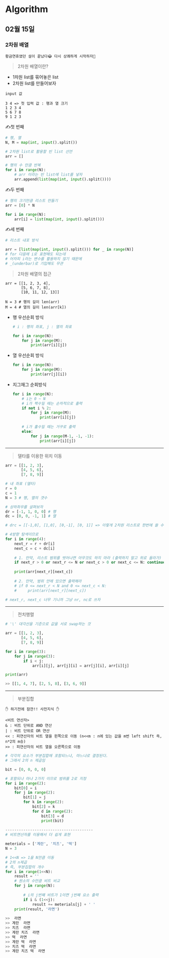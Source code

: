 # Algorithm

## 02월 15일

### 2차원 배열

`황금연휴였던 설이 끝났다😂 다시 상쾌하게 시작하자💪`

> 2차원 배열이란?

- 1차원  list를 묶어놓은 list
- 2차원 list를 만들어보자

```
input 값

3 4 => 첫 입력 값 : 행과 열 크기
1 2 3 4
5 6 7 8
9 1 2 3
```



✍첫 번째

```python
# 행, 열
N, M = map(int, input().split())

# 2차원 list로 활용할 빈 list 선언
arr = []

# 행의 수 만큼 반복
for i in range(N):
    # arr 이라는 빈 list에 list를 넣자
    arr.append(list(map(int, input().split())))
```

✍두 번째

```python
# 행의 크기만큼 리스트 만들기
arr = [0] * N

for i in range(N):
    arr[i] = list(map(int, input().split()))
```

✍세 번째

```python
# 리스트 내포 방식

arr = [list(map(int, input().split())) for _ in range(N)]
# for 다음에 i로 표현해도 되는데
# 어차피 i라는 변수를 활용하지 않기 때문에
# _(underbar)로 기입해도 무관
```



> 2차원 배열의 접근

```
arr = [[1, 2, 3, 4],
       [5, 6, 7, 8],
       [10, 11, 12, 13]]

N = 3 # 행의 길이 len(arr)
M = 4 # 열의 길이 len(arr[k])
```



- 행 우선순회 방식

  ```python
  # i : 행의 좌표, j : 열의 좌표
  
  for i in range(N):
      for j in range(M):
          print(arr[i][j])
  ```

- 열 우선순회 방식

  ```python
  for i in range(N):
      for j in range(M):
          print(arr[j][i])
  ```

- 지그재그 순회방식

  ```python
  for i in range(N):
      # i는 0 ~ N
      # i가 짝수일 때는 순차적으로 출력
      if not i % 2:
          for j in range(M):
              print(arr[i][j])
              
      # i가 홀수일 때는 거꾸로 출력
      else:
          for j in range(M-1, -1, -1):
              print(arr[i][j])
  ```



---------------------------------------



> 델타를 이용한 위치 이동

```python
arr = [[1, 2, 3],
       [4, 5, 6],
       [7, 8, 9]]

# 내 좌표 (델타)
r = 0
c = 1
N = 3 # 행, 열의 갯수

# 상하좌우를 살펴보자
dr = [-1, 1, 0, 0] # 행
dc = [0, 0, -1, 1] # 열

# drc = [[-1,0], [1,0], [0,-1], [0, 1]] => 이렇게 2차원 리스트로 한번에 쓸 수도 있다.

# 4방향 탐색이므로
for i in range(4):
    next_r = r + dr[i]
    next_c = c + dc[i]    
    
    # 1. 만약, 리스트 범위를 벗어나면 아무것도 하지 마라 (출력하지 말고 위로 올라가)
    if next_r > 0 or next_r <= N or next_c > 0 or next_c <= N: continue
    
    print(arr[next_r][next_c])
    
    # 2. 만약, 범위 안에 있으면 출력해라
    # if 0 <= next_r < N and 0 <= next_c < N:
    #     print(arr[next_r][next_c])

# next_r, next_c 너무 기니까 그냥 nr, nc로 쓰자
```



---------------------------------------



> 전치행렬

```python
# '\' 대각선을 기준으로 값을 서로 swap하는 것

arr = [[1, 2, 3],
       [4, 5, 6],
       [7, 8, 9]]

for i in range(3):
    for j in range(3):
        if i < j:
            arr[i][j], arr[j][i] = arr[j][i], arr[i][j]

print(arr)

>> [[1, 4, 7], [2, 5, 8], [3, 6, 9]]
```



---------------------------------------



> 부분집합

```
✋ 하기전에 잠깐!! 사전지식 ✋

<비트 연산자>
& : 비트 단위로 AND 연산
| : 비트 단위로 OR 연산
<< : 피연산자의 비트 열을 왼쪽으로 이동 (n<<m : n에 있는 값을 m번 left shift 즉, n*2의 m승)
>> : 피연산자의 비트 열을 오른쪽으로 이동
```

```python
# 각각의 요소가 부분집합에 포함되느냐, 마느냐로 결정된다.
# 그래서 2의 n 제곱임

bit = [0, 0, 0, 0]

# 포함되냐 마냐 2가지 이므로 범위를 2로 지정
for i in range(2):
    bit[0] = i
    for j in range(2):
        bit[1] = j
        for k in range(2):
            bit[2] = k
            for d in range(2):
                bit[3] = d
                print(bit)
               
---------------------------------------
# 비트연산자를 이용해서 더 쉽게 표현

meterials = ['계란', '치즈', '떡']
N = 3

# 1<<N => 1을 N만큼 이동
# 2의 n제곱
# 즉, 부분집합의 개수
for i in range(1<<N):
    result = ''
    # 원소의 수만큼 비트 비교
    for j in range(N):
        
        # i의 j번째 비트가 1이면 j번째 요소 출력
        if i & (1<<j):
            result += meterials[j] + ' '
    print(result, '라면')
    
>>  라면
>> 계란  라면
>> 치즈  라면
>> 계란 치즈  라면
>> 떡  라면
>> 계란 떡  라면
>> 치즈 떡  라면
>> 계란 치즈 떡  라면
```
